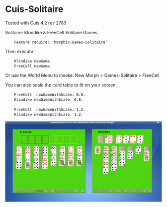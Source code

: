 Cuis-Solitaire
==========
Tested with Cuis 4.2 rev 2783

Solitaire:  Klondike & FreeCell Solitaire Games

````Smalltalk
	Feature require: 'Morphic-Games-Solitaire'
````

Then execute

````Smalltalk
    Klondike newGame.
    FreeCell newGame.
````

Or use the World Menu to invoke:  New Morph > Games-Solitaire > FreeCell

You can also scale the card table to fit on your screen.
````Smalltalk
	FreeCell  newGameWithScale: 0.8.
	Klondike newGameWithScale: 0.8.

	FreeCell  newGameWithScale: 1.2.
	Klondike newGameWithScale: 1.2.
````

![Solitaire](Solitaire.png)

